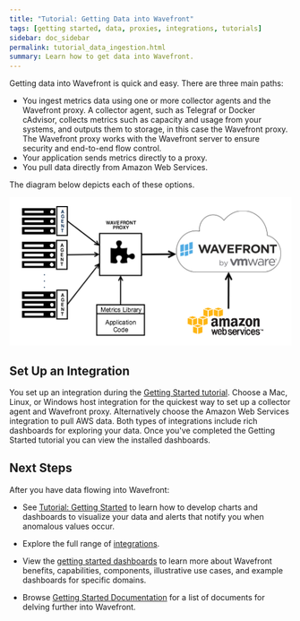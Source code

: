 ```yaml
---
title: "Tutorial: Getting Data into Wavefront"
tags: [getting started, data, proxies, integrations, tutorials]
sidebar: doc_sidebar
permalink: tutorial_data_ingestion.html
summary: Learn how to get data into Wavefront.
---
```


Getting data into Wavefront is quick and easy. There are three main paths:

- You ingest metrics data using one or more collector agents and the Wavefront proxy. A collector agent, such as Telegraf or Docker cAdvisor, collects metrics such as capacity and usage from your systems, and outputs them to storage, in this case the Wavefront proxy. The Wavefront proxy works with the Wavefront server to ensure security and end-to-end flow control.
- Your application sends metrics directly to a proxy.
- You pull data directly from Amazon Web Services. 

The diagram below depicts each of these options.

![Wavefront architecture](images/integrations_data_collector.png)

## Set Up an Integration

You set up an integration during the [Getting Started tutorial](documentation_getting_started.html#getting-started-tutorial). Choose a Mac, Linux, or Windows host integration for the quickest way to set up a collector agent and Wavefront proxy. Alternatively choose the Amazon Web Services integration to pull AWS data. Both types of integrations include rich dashboards for exploring your data. Once you've completed the Getting Started tutorial you can view the installed dashboards.

## Next Steps

After you have data flowing into Wavefront:

 - See [Tutorial: Getting Started](tutorial_getting_started.html) to learn how to develop charts and dashboards to visualize your data and alerts that notify you when anomalous values occur.

- Explore the full range of [integrations](integrations.html).
 
- View the [getting started dashboards​](dashboards_getting_started.html) to learn more about Wavefront benefits, capabilities, components, illustrative use cases, and example dashboards for specific domains. 

- Browse [Getting Started Documentation](documentation_getting_started.html) for a list of documents for delving further into Wavefront.
